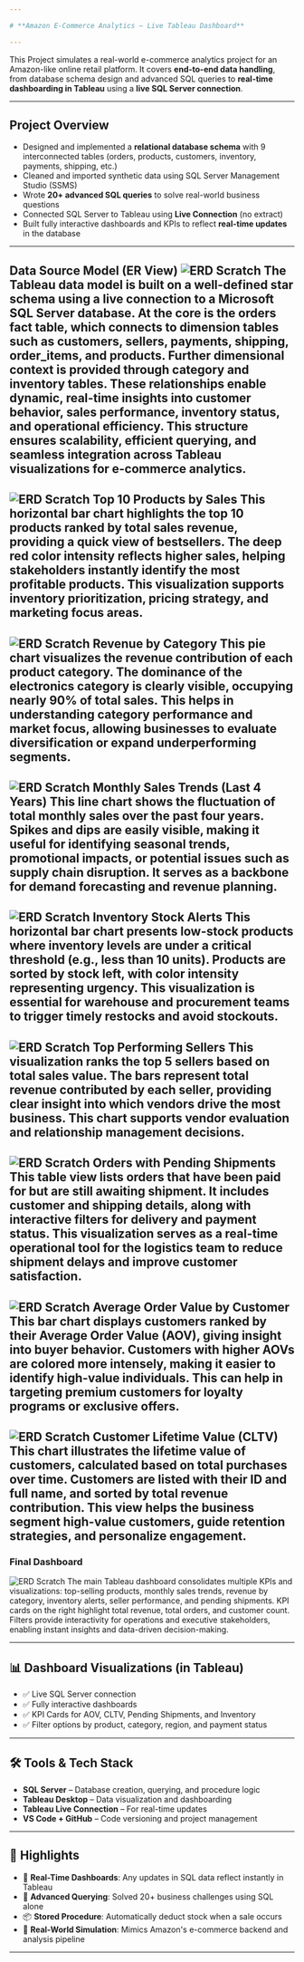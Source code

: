 ```yaml
---

# **Amazon E-Commerce Analytics – Live Tableau Dashboard**

---
```


This Project simulates a real-world e-commerce analytics project for an Amazon-like online retail platform. It covers **end-to-end data handling**, from database schema design and advanced SQL queries to **real-time dashboarding in Tableau** using a **live SQL Server connection**.

---

## Project Overview

- Designed and implemented a **relational database schema** with 9 interconnected tables (orders, products, customers, inventory, payments, shipping, etc.)
- Cleaned and imported synthetic data using SQL Server Management Studio (SSMS)
- Wrote **20+ advanced SQL queries** to solve real-world business questions 
- Connected SQL Server to Tableau using **Live Connection** (no extract)
- Built fully interactive dashboards and KPIs to reflect **real-time updates** in the database

---
**Data Source Model (ER View)**
![ERD Scratch](https://github.com/Priyanka504595/Amazon_Analytics_Advanced_SQL_Project/blob/master/ERD_image.jpg)
The Tableau data model is built on a well-defined star schema using a live connection to a Microsoft SQL Server database. At the core is the orders fact table, which connects to dimension tables such as customers, sellers, payments, shipping, order_items, and products. Further dimensional context is provided through category and inventory tables. These relationships enable dynamic, real-time insights into customer behavior, sales performance, inventory status, and operational efficiency. This structure ensures scalability, efficient querying, and seamless integration across Tableau visualizations for e-commerce analytics.
---
![ERD Scratch](https://github.com/Priyanka504595/Amazon_Analytics_Advanced_SQL_Project/blob/master/ERD_image.jpg)
**Top 10 Products by Sales**
This horizontal bar chart highlights the top 10 products ranked by total sales revenue, providing a quick view of bestsellers. The deep red color intensity reflects higher sales, helping stakeholders instantly identify the most profitable products. This visualization supports inventory prioritization, pricing strategy, and marketing focus areas.
---
![ERD Scratch](https://github.com/Priyanka504595/Amazon_Analytics_Advanced_SQL_Project/blob/master/ERD_image.jpg)
**Revenue by Category**
This pie chart visualizes the revenue contribution of each product category. The dominance of the electronics category is clearly visible, occupying nearly 90% of total sales. This helps in understanding category performance and market focus, allowing businesses to evaluate diversification or expand underperforming segments.
---
![ERD Scratch](https://github.com/Priyanka504595/Amazon_Analytics_Advanced_SQL_Project/blob/master/ERD_image.jpg)
**Monthly Sales Trends (Last 4 Years)**
This line chart shows the fluctuation of total monthly sales over the past four years. Spikes and dips are easily visible, making it useful for identifying seasonal trends, promotional impacts, or potential issues such as supply chain disruption. It serves as a backbone for demand forecasting and revenue planning.
---
![ERD Scratch](https://github.com/Priyanka504595/Amazon_Analytics_Advanced_SQL_Project/blob/master/ERD_image.jpg)
**Inventory Stock Alerts**
This horizontal bar chart presents low-stock products where inventory levels are under a critical threshold (e.g., less than 10 units). Products are sorted by stock left, with color intensity representing urgency. This visualization is essential for warehouse and procurement teams to trigger timely restocks and avoid stockouts.
---
![ERD Scratch](https://github.com/Priyanka504595/Amazon_Analytics_Advanced_SQL_Project/blob/master/ERD_image.jpg)
**Top Performing Sellers**
This visualization ranks the top 5 sellers based on total sales value. The bars represent total revenue contributed by each seller, providing clear insight into which vendors drive the most business. This chart supports vendor evaluation and relationship management decisions.
---
![ERD Scratch](https://github.com/Priyanka504595/Amazon_Analytics_Advanced_SQL_Project/blob/master/ERD_image.jpg)
**Orders with Pending Shipments**
This table view lists orders that have been paid for but are still awaiting shipment. It includes customer and shipping details, along with interactive filters for delivery and payment status. This visualization serves as a real-time operational tool for the logistics team to reduce shipment delays and improve customer satisfaction.
---
![ERD Scratch](https://github.com/Priyanka504595/Amazon_Analytics_Advanced_SQL_Project/blob/master/ERD_image.jpg)
**Average Order Value by Customer**
This bar chart displays customers ranked by their Average Order Value (AOV), giving insight into buyer behavior. Customers with higher AOVs are colored more intensely, making it easier to identify high-value individuals. This can help in targeting premium customers for loyalty programs or exclusive offers.
---
![ERD Scratch](https://github.com/Priyanka504595/Amazon_Analytics_Advanced_SQL_Project/blob/master/ERD_image.jpg)
**Customer Lifetime Value (CLTV)**
This chart illustrates the lifetime value of customers, calculated based on total purchases over time. Customers are listed with their ID and full name, and sorted by total revenue contribution. This view helps the business segment high-value customers, guide retention strategies, and personalize engagement.
---
### **Final Dashboard**
![ERD Scratch](https://github.com/Priyanka504595/Amazon_Analytics_Advanced_SQL_Project/blob/master/ERD_image.jpg)
The main Tableau dashboard consolidates multiple KPIs and visualizations: top-selling products, monthly sales trends, revenue by category, inventory alerts, seller performance, and pending shipments. KPI cards on the right highlight total revenue, total orders, and customer count. Filters provide interactivity for operations and executive stakeholders, enabling instant insights and data-driven decision-making.

---
## 📊 Dashboard Visualizations (in Tableau)

- ✅ Live SQL Server connection
- ✅ Fully interactive dashboards
- ✅ KPI Cards for AOV, CLTV, Pending Shipments, and Inventory
- ✅ Filter options by product, category, region, and payment status

---

## 🛠️ Tools & Tech Stack

- **SQL Server** – Database creation, querying, and procedure logic
- **Tableau Desktop** – Data visualization and dashboarding
- **Tableau Live Connection** – For real-time updates
- **VS Code + GitHub** – Code versioning and project management

---

## 🚀 Highlights

- 🔄 **Real-Time Dashboards**: Any updates in SQL data reflect instantly in Tableau
- 🧠 **Advanced Querying**: Solved 20+ business challenges using SQL alone
- 📦 **Stored Procedure**: Automatically deduct stock when a sale occurs
- 🎯 **Real-World Simulation**: Mimics Amazon's e-commerce backend and analysis pipeline

---



